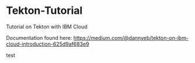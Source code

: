 # Tekton-Tutorial
Tutorial on Tekton with IBM Cloud

Documentation found here: https://medium.com/@dannyeb/tekton-on-ibm-cloud-introduction-625d9af683e9


test
